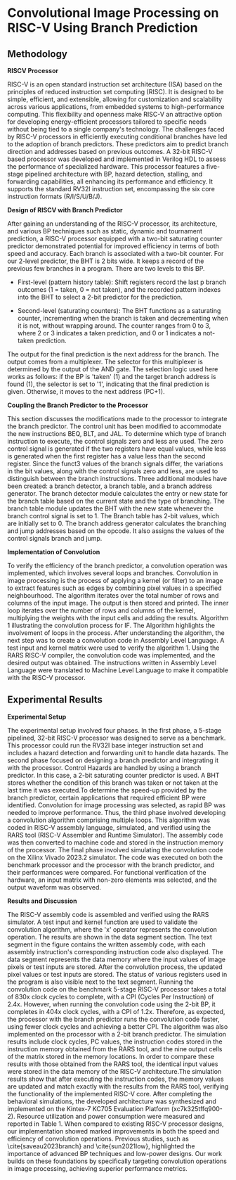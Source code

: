 # Convolutional Image Processing on RISC-V Using Branch Prediction

## Methodology ##

**RISCV Processor**

RISC-V is an open standard instruction set architecture (ISA) based on the principles of reduced instruction set computing (RISC). It is designed to be simple, efficient, and extensible, allowing for customization and scalability across various applications, from embedded systems to high-performance computing. This flexibility and openness make RISC-V an attractive option for developing energy-efficient processors tailored to specific needs without being tied to a single company's technology. The challenges faced by RISC-V processors in efficiently executing conditional branches have led to the adoption of branch predictors. These predictors aim to predict branch direction and addresses based on previous outcomes. 
A 32-bit RISC-V based processor was developed and implemented in Verilog HDL to assess the performance of specialized hardware. This processor features a five-stage pipelined architecture with BP, hazard detection, stalling, and forwarding capabilities, all enhancing its performance and efficiency. It supports the standard RV32I instruction set, encompassing the six core instruction formats (R/I/S/U/B/J).

**Design of RISCV with Branch Predictor**

After gaining an understanding of the RISC-V processor, its architecture, and various BP techniques such as static, dynamic and tournament prediction, a RISC-V processor equipped with a two-bit saturating counter predictor demonstrated potential for improved efficiency in terms of both speed and accuracy. Each branch is associated with a two-bit counter. For our 2-level predictor, the BHT is 2 bits wide. It keeps a record of the previous few branches in a program. There are two levels to this BP.
* First-level (pattern history table): Shift registers record the last p branch outcomes (1 = taken, 0 = not taken), and the recorded pattern indexes into the BHT to select a 2-bit predictor for the prediction.
    
* Second-level (saturating counters): The BHT functions as a saturating counter, incrementing when the branch is taken and decrementing when it is not, without wrapping around. The counter ranges from 0 to 3, where 2 or 3 indicates a taken prediction, and 0 or 1 indicates a not-taken prediction.

The output for the final prediction is the next address for the branch. The output comes from a multiplexer. The selector for this multiplexer is determined by the output of the AND gate. The selection logic used here works as follows: if the BP is 'taken' (1) and the target branch address is found (1), the selector is set to '1', indicating that the final prediction is given. Otherwise, it moves to the next address (PC+1).

**Coupling the Branch Predictor to the Processor**

This section discusses the modifications made to the processor to integrate the branch predictor. The control unit has been modified to accommodate the new instructions BEQ, BLT, and JAL. To determine which type of branch instruction to execute, the control signals zero and less are used. The zero control signal is generated if the two registers have equal values, while less is generated when the first register has a value less than the second register. Since the funct3 values of the branch signals differ, the variations in the bit values, along with the control signals zero and less, are used to distinguish between the branch instructions. Three additional modules have been created: a branch detector, a branch table, and a branch address generator. The branch detector module calculates the entry or new state for the branch table based on the current state and the type of branching. The branch table module updates the BHT with the new state whenever the branch control signal is set to 1. The Branch table has 2-bit values, which are initially set to 0. The branch address generator calculates the branching and jump addresses based on the opcode. It also assigns the values of the control signals branch and jump.

**Implementation of Convolution**

To verify the efficiency of the branch predictor, a convolution operation was implemented, which involves several loops and branches. Convolution in image processing is the process of applying a kernel (or filter) to an image to extract features such as edges by combining pixel values in a specified neighbourhood. The algorithm iterates over the total number of rows and columns of the input image. The output is then stored and printed. The inner loop iterates over the number of rows and columns of the kernel, multiplying the weights with the input cells and adding the results. Algorithm 1 illustrating the convolution process for IF. The Algorithm highlights the involvement of loops in the process.
After understanding the algorithm, the next step was to create a convolution code in Assembly Level Language. A test input and kernel matrix were used to verify the algorithm 1. Using the RARS RISC-V compiler, the convolution code was implemented, and the desired output was obtained. The instructions written in Assembly Level Language were translated to Machine Level Language to make it compatible with the RISC-V processor.

## Experimental Results

**Experimental Setup**

The experimental setup involved four phases. In the first phase, a 5-stage pipelined, 32-bit RISC-V processor was designed to serve as a benchmark. This processor could run the RV32I base integer instruction set and includes a hazard detection and forwarding unit to handle data hazards. The second phase focused on designing a branch predictor and integrating it with the processor. Control Hazards are handled by using a branch predictor. In this case, a 2-bit saturating counter predictor is used. A BHT stores whether the condition of this branch was taken or not taken at the last time it was executed.To determine the speed-up provided by the branch predictor, certain applications that required efficient BP were identified. Convolution for image processing was selected, as rapid BP was needed to improve performance. Thus, the third phase involved developing a convolution algorithm comprising multiple loops. This algorithm was coded in RISC-V assembly language, simulated, and verified using the RARS tool (RISC-V Assembler and Runtime Simulator). The assembly code was then converted to machine code and stored in the instruction memory of the processor. The final phase involved simulating the convolution code on the Xilinx Vivado 2023.2 simulator. The code was executed on both the benchmark processor and the processor with the branch predictor, and their performances were compared. For functional verification of the hardware, an input matrix with non-zero elements was selected, and the output waveform was observed.

**Results and Discussion**

The RISC-V assembly code is assembled and verified using the RARS simulator. A test input and kernel function are used to validate the convolution algorithm, where the 'x' operator represents the convolution operation.
The results are shown in the data segment section. The text segment in the figure contains the written assembly code, with each assembly instruction's corresponding instruction code also displayed. The data segment represents the data memory where the input values of image pixels or test inputs are stored. After the convolution process, the updated pixel values or test inputs are stored. The status of various registers used in the program is also visible next to the text segment. Running the convolution code on the benchmark 5-stage RISC-V processor takes a total of 830x clock cycles to complete, with a CPI (Cycles Per Instruction) of 2.4x. However, when running the convolution code using the 2-bit BP, it completes in 404x clock cycles, with a CPI of 1.2x. Therefore, as expected, the processor with the branch predictor runs the convolution code faster, using fewer clock cycles and achieving a better CPI. The algorithm was also implemented on the processor with a 2-bit branch predictor. The simulation results include clock cycles, PC values, the instruction codes stored in the instruction memory obtained from the RARS tool, and the nine output cells of the matrix stored in the memory locations. In order to compare these results with those obtained from the RARS tool, the identical input values were stored in the data memory of the RISC-V architecture.The simulation results show that after executing the instruction codes, the memory values are updated and match exactly with the results from the RARS tool, verifying the functionality of the implemented RISC-V core. After completing the behavioral simulations, the developed architecture was synthesized and implemented on the Kintex-7 KC705 Evaluation Platform (xc7k325tffq900-2). Resource utilization and power consumption were measured and reported in Table 1. When compared to existing RISC-V processor designs, our implementation showed marked improvements in both the speed and efficiency of convolution operations. Previous studies, such as \cite{saveau2023branch} and  \cite{sun2021low}, highlighted the importance of advanced BP techniques and low-power designs. Our work builds on these foundations by specifically targeting convolution operations in image processing, achieving superior performance metrics.
